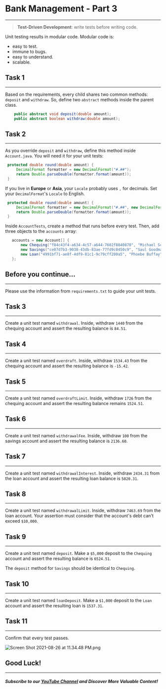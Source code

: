 # Bank Management - Part 3
----

> **Test-Driven Development**: write tests before writing code. 

Unit testing results in modular code. Modular code is:

-   easy to test.
-   immune to bugs.
-   easy to understand.
-   scalable.

## Task 1
------
Based on the requirements, every child shares two common methods: `deposit` and `withdraw`. So, define two `abstract` methods inside the parent class. 

```java
    public abstract void deposit(double amount);
    public abstract boolean withdraw(double amount);
```

## Task 2
------
As you override `deposit` and `withdraw`, define this method inside `Account.java`. You will need it for your unit tests:

```java
 protected double round(double amount) {
     DecimalFormat formatter = new DecimalFormat("#.##");
     return Double.parseDouble(formatter.format(amount));
 }
```

If you live in **Europe** or **Asia**, your `Locale` probably uses `,` for decimals. Set your `DecimalFormat`'s `Locale` to English. 

```java
 protected double round(double amount) {
     DecimalFormat formatter = new DecimalFormat("#.##", new DecimalFormatSymbols(Locale.ENGLISH));
     return Double.parseDouble(formatter.format(amount));
 }
```

Inside `AccountTests`, create a method that runs before every test. Then, add three objects to the `accounts` array:


```java
   accounts = new Account[] {
       new Chequing("f84c43f4-a634-4c57-a644-7602f8840870", "Michael Scott", 1524.51),
       new Savings("ce07d7b3-9038-43db-83ae-77fd9c0450c9", "Saul Goodman", 2241.60),
       new Loan("4991bf71-ae8f-4df9-81c1-9c79cff280a5", "Phoebe Buffay", 2537.31)
   };
```
## Before you continue...
---
Please use the information from `requirements.txt` to guide your unit tests.

## Task 3
------
Create a unit test named `withdrawal`. Inside, withdraw 
`1440` from the chequing account and assert the resulting balance is `84.51`.

## Task 4
------
Create a unit test named `overdraft`. Inside, withdraw 
`1534.43` from the chequing account and assert the resulting balance is `-15.42`.

## Task 5
------
Create a unit test named `overdraftLimit`. Inside, withdraw 
`1726` from the chequing account and assert the resulting balance remains `1524.51`.

## Task 6
------
Create a unit test named `withdrawalFee`. Inside, withdraw 
`100` from the savings account and assert the resulting balance is `2136.60`.

## Task 7
------
Create a unit test named `withdrawalInterest`. Inside, withdraw 
`2434.31` from the loan account and assert the resulting loan balance is `5020.31`.

## Task 8
------
Create a unit test named `withdrawalLimit`. Inside, withdraw 
`7463.69` from the loan account. Your assertion must consider that the account's debt can't exceed `$10,000`.

## Task 9
------
Create a unit test named `deposit`. Make a `$5,000` deposit to  the `Chequing` account and assert the resulting balance is `6524.51`. 

The `deposit` method for `Savings` should be identical to `Chequing`.


## Task 10
------
Create a unit test named `loanDeposit`. Make a `$1,000` deposit to the `Loan` account and assert the resulting loan is `1537.31`.

## Task 11
-----
Confirm that every test passes. 

![Screen Shot 2021-08-26 at 11.34.48 PM.png](https://firebasestorage.googleapis.com/v0/b/learnthepart-75aed.appspot.com/o/images%2F09caa973-2e40-4f45-9796-556c46030cee?alt=media&token=7327929b-b421-41b1-90aa-ca1dc7381833)

## Good Luck!
--------
##### Subscribe to our [YouTube Channel](https://www.youtube.com/@RayanSlim087?sub_confirmation=1) and Discover More Valuable Content!